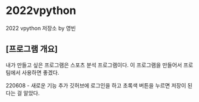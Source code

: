 # 2022vpython
2022 vpython 저장소 by 영빈
## [프로그램 개요]
내가 만들고 싶은 프로그램은 스포츠 분석 프로그램이다. 이 프로그램을 만들어서 프로 팀에서 사용하면 좋겠다.


220608 - 새로운 기능 추가
깃허브에 로그인을 하고 초록색 버튼을 누르면 저장이 된다는 걸 알았다.
